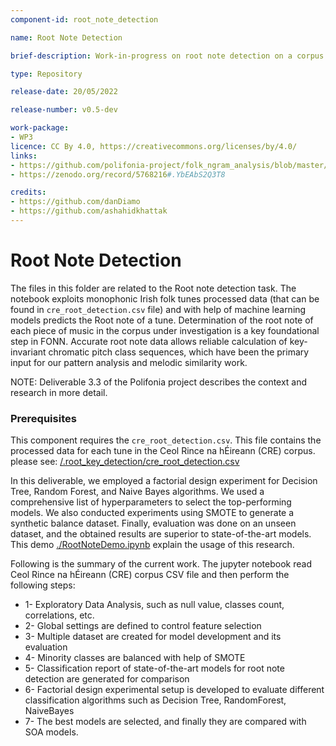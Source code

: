 ```yaml
---
component-id: root_note_detection

name: Root Note Detection

brief-description: Work-in-progress on root note detection on a corpus of monophonic Irish folk tunes.

type: Repository

release-date: 20/05/2022

release-number: v0.5-dev

work-package: 
- WP3
licence: CC By 4.0, https://creativecommons.org/licenses/by/4.0/
links:
- https://github.com/polifonia-project/folk_ngram_analysis/blob/master/root_note_detection/root_note_detection.ipynb
- https://zenodo.org/record/5768216#.YbEAbS2Q3T8

credits:
- https://github.com/danDiamo
- https://github.com/ashahidkhattak
---
```



# Root Note Detection

The files in this folder are related to the Root note detection task. The notebook exploits monophonic Irish folk tunes processed data (that can be found in ```cre_root_detection.csv``` file) and with help of machine learning models predicts the Root note of a tune. Determination of the root note of each piece of music in the corpus under investigation is a key foundational step in FONN. Accurate root note data allows reliable calculation of key-invariant chromatic pitch class sequences, which have been the primary input for our pattern analysis and melodic similarity work.

NOTE: Deliverable 3.3 of the Polifonia project describes the context and research in more detail.

### Prerequisites
This component requires the ```cre_root_detection.csv```. This file contains the processed data for each tune in the Ceol Rince na hÉireann (CRE) corpus. please see: [/.root_key_detection/cre_root_detection.csv](https://github.com/polifonia-project/folk_ngram_analysis/blob/master/root_note_detection/cre_root_detection.csv)


In this deliverable, we employed a factorial design experiment for Decision Tree, Random Forest, and Naive Bayes algorithms. We used a comprehensive list of hyperparameters to select the top-performing models. We also conducted experiments using SMOTE to generate a synthetic balance dataset. Finally, evaluation was done on an unseen dataset, and the obtained results are superior to state-of-the-art models. This demo [./RootNoteDemo.ipynb](https://github.com/polifonia-project/folk_ngram_analysis/blob/master/root_note_detection/RootNoteDemo.ipynb) explain the usage of this research.


Following is the summary of the current work. The jupyter notebook read Ceol Rince na hÉireann (CRE) corpus CSV file and then perform the following steps:

* 1- Exploratory Data Analysis, such as null value, classes count, correlations, etc. 
* 2- Global settings are defined to control feature selection
* 3- Multiple dataset are created for model development and its evaluation
* 4- Minority classes are balanced with help of SMOTE
* 5- Classification report of state-of-the-art models for root note detection are generated for comparison
* 6- Factorial design experimental setup is developed to evaluate different classification algorithms such as  Decision Tree, RandomForest, NaiveBayes 
* 7- The best models are selected, and finally they are compared with SOA models.


